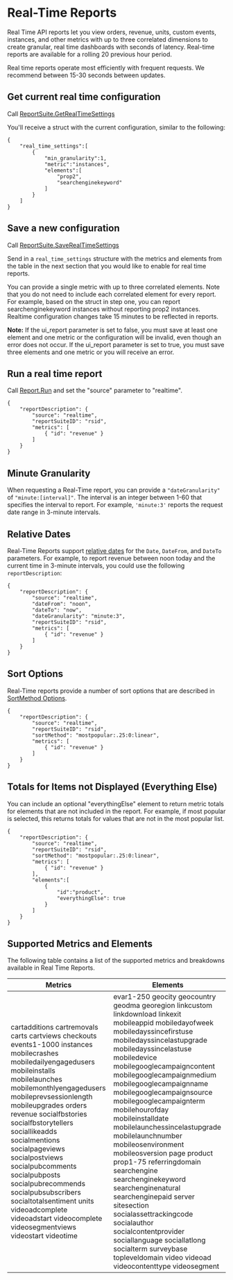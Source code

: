 # Real-Time Reports

Real Time API reports let you view orders, revenue, units, custom events, instances, and other metrics with up to three correlated dimensions to create granular, real time dashboards with seconds of latency. Real-time reports are available for a rolling 20 previous hour period.

Real time reports operate most efficiently with frequent requests. We recommend between 15-30 seconds between updates.

## Get current real time configuration 

Call [ReportSuite.GetRealTimeSettings](../admin-api/methods/report_suite/r_GetRealTimeSettings.md) 

 You'll receive a struct with the current configuration, similar to the following:

```
{
    "real_time_settings":[
        {
            "min_granularity":1,
            "metric":"instances",
            "elements":[
                "prop2",
                "searchenginekeyword"
            ]
        }
    ]
}
```

## Save a new configuration

Call [ReportSuite.SaveRealTimeSettings](../admin-api/methods/report_suite/r_SaveRealTimeSettings.md)

Send in a `real_time_settings` structure with the metrics and elements from the table in the next section that you would like to enable for real time reports.

You can provide a single metric with up to three correlated elements. Note that you do not need to include each correlated element for every report. For example, based on the struct in step one, you can report searchenginekeyword instances without reporting prop2 instances. Realtime configuration changes take 15 minutes to be reflected in reports.

**Note:** If the ui_report parameter is set to false, you must save at least one element and one metric or the configuration will be invalid, even though an error does not occur. If the ui_report parameter is set to true, you must save three elements and one metric or you will receive an error.

## Run a real time report

Call [Report.Run](methods/r_Run.md#) and set the "source" parameter to "realtime".

```
{
    "reportDescription": {
        "source": "realtime",
        "reportSuiteID": "rsid",
        "metrics": [
            { "id": "revenue" }
        ]
    }
}
```

## Minute Granularity

When requesting a Real-Time report, you can provide a `"dateGranularity"` of `"minute:[interval]"`. The interval is an integer between 1-60 that specifies the interval to report. For example, `'minute:3'` reports the request date range in 3-minute intervals.

## Relative Dates

Real-Time Reports support [relative dates](http://www.php.net/manual/en/datetime.formats.relative.php) for the `Date`, `DateFrom`, and `DateTo` parameters. For example, to report revenue between noon today and the current time in 3-minute intervals, you could use the following `reportDescription`:

```
{
    "reportDescription": {
        "source": "realtime",
        "dateFrom": "noon",
        "dateTo": "now",
        "dateGranularity": "minute:3",
        "reportSuiteID": "rsid",
        "metrics": [
            { "id": "revenue" }
        ]
    }
}
```

## Sort Options

Real-Time reports provide a number of sort options that are described in [SortMethod Options](data_types/r_reportDescription.md#section_C4F49ABA1A664EDB8BC48DF8D8F026B0).

```
{
    "reportDescription": {
        "source": "realtime",
        "reportSuiteID": "rsid",
        "sortMethod": "mostpopular:.25:0:linear",
        "metrics": [
            { "id": "revenue" }
        ]
    }
}
```

## Totals for Items not Displayed (Everything Else)

You can include an optional "everythingElse" element to return metric totals for elements that are not included in the report. For example, if most popular is selected, this returns totals for values that are not in the most popular list.

```
{
    "reportDescription": {
        "source": "realtime",
        "reportSuiteID": "rsid",
        "sortMethod": "mostpopular:.25:0:linear",
        "metrics": [
            { "id": "revenue" }
        ],
        "elements":[
            {
                "id":"product",
                "everythingElse": true 
            }
        ]
    }
}
```

## Supported Metrics and Elements

The following table contains a list of the supported metrics and breakdowns available in Real Time Reports.

|Metrics|Elements|
|-------|--------|
| cartadditions cartremovals carts cartviews checkouts events1-1000 instances mobilecrashes mobiledailyengagedusers mobileinstalls mobilelaunches mobilemonthlyengagedusers mobileprevsessionlength mobileupgrades orders revenue socialfbstories socialfbstorytellers sociallikeadds socialmentions socialpageviews socialpostviews socialpubcomments socialpubposts socialpubrecommends socialpubsubscribers socialtotalsentiment units videoadcomplete videoadstart videocomplete videosegmentviews videostart videotime | evar1-250 geocity geocountry geodma georegion linkcustom linkdownload linkexit mobileappid mobiledayofweek mobiledayssincefirstuse mobiledayssincelastupgrade mobiledayssincelastuse mobiledevice mobilegooglecampaigncontent mobilegooglecampaignmedium mobilegooglecampaignname mobilegooglecampaignsource mobilegooglecampaignterm mobilehourofday mobileinstalldate mobilelaunchessincelastupgrade mobilelaunchnumber mobileosenvironment mobileosversion page product prop1-75 referringdomain searchengine searchenginekeyword searchenginenatural searchenginepaid server sitesection socialassettrackingcode socialauthor socialcontentprovider sociallanguage sociallatlong socialterm surveybase topleveldomain video videoad videocontenttype videosegment |
